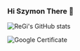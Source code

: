 ### Hi Szymon There 👋
![ReGi's GitHub stats](https://github-readme-stats.vercel.app/api?username=regi669&show_icons=true&theme=dracula)
<!--[![Top Langs](https://github-readme-stats.vercel.app/api/top-langs/?username=regi669&layout=compact&theme=dracula)](https://github.com/anuraghazra/github-readme-stats)
-->
![Google Certificate](https://api.accredible.com/v1/frontend/credential_website_embed_image/certificate/45373587)
